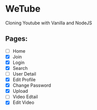 # WeTube

Cloning Youtube with Vanilla and NodeJS

## Pages:

-   [ ] Home
-   [x] Join
-   [x] Login
-   [x] Search
-   [ ] User Detail
-   [x] Edit Profile
-   [x] Change Password
-   [x] Upload
-   [ ] Video Edtail
-   [x] Edit Video
